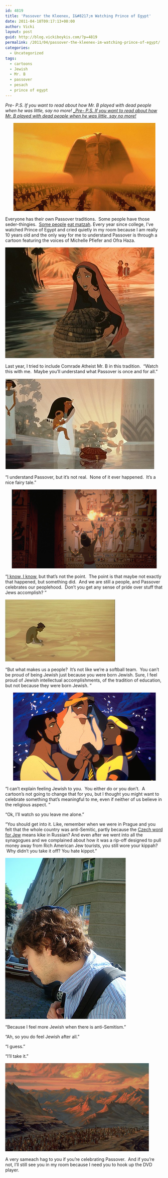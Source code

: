 ```yaml
---
id: 4819
title: 'Passover the Kleenex, I&#8217;m Watching Prince of Egypt'
date: 2011-04-18T09:17:13+00:00
author: Vicki
layout: post
guid: http://blog.vickiboykis.com/?p=4819
permalink: /2011/04/passover-the-kleenex-im-watching-prince-of-egypt/
categories:
  - Uncategorized
tags:
  - cartoons
  - Jewish
  - Mr. B
  - passover
  - pesach
  - prince of egypt
---
```

_Pre- P.S. If you want to read about how Mr. B played with dead people when he was little, say no more! [_Pre- P.S. If you want to read about how Mr. B played with dead people when he was little, say no more!](http://www.taminginsanity.com/2011/04/ahhh-sweet-memories.html)_ 

<p style="text-align: center;">
  <a href="https://raw.githubusercontent.com/veekaybee/wlb/gh-pages/assets/images/2011/04/poe.jpg"><img class="aligncenter size-full wp-image-4826" title="poe" src="https://raw.githubusercontent.com/veekaybee/wlb/gh-pages/assets/images/2011/04/poe.jpg" alt="" width="453" height="280" /></a>
</p>

Everyone has their own Passover traditions.  Some people have those seder-thingies.  [Some people](https://raw.githubusercontent.com/veekaybee/wlb/gh-pages/assets/images/2010/03/PassoverLogo101.png) [eat matzah](http://blog.vickiboykis.com/2011/03/15/you-know-its-spring-when-a-5-lb-box-of-matzah-from-amazon-arrives-on-your-doorstep/). Every year since college, I&#8217;ve watched Prince of Egypt and cried quietly in my room because I am really 10 years old and the only way for me to understand Passover is through a cartoon featuring the voices of Michelle Pfiefer and Ofra Haza.

[<img class="aligncenter size-full wp-image-4820" title="the_prince_of_egypt" src="https://raw.githubusercontent.com/veekaybee/wlb/gh-pages/assets/images/2011/04/the_prince_of_egypt.jpg" alt="" width="475" height="352" />](https://raw.githubusercontent.com/veekaybee/wlb/gh-pages/assets/images/2011/04/the_prince_of_egypt.jpg)

Last year, I tried to include Comrade Atheist Mr. B in this tradition.  &#8220;Watch this with me.  Maybe you&#8217;ll understand what Passover is once and for all.&#8221;

[<img class="aligncenter size-full wp-image-4824" title="PrinceOfEgyptQueen01" src="https://raw.githubusercontent.com/veekaybee/wlb/gh-pages/assets/images/2011/04/PrinceOfEgyptQueen01.jpg" alt="" width="475" height="288" />](https://raw.githubusercontent.com/veekaybee/wlb/gh-pages/assets/images/2011/04/PrinceOfEgyptQueen01.jpg)

&#8220;I understand Passover, but it&#8217;s not real.  None of it ever happened.  It&#8217;s a nice fairy tale.&#8221;

<p style="text-align: center;">
  <a href="https://raw.githubusercontent.com/veekaybee/wlb/gh-pages/assets/images/2011/04/wall.jpg"><img class="aligncenter size-full wp-image-4825" title="wall" src="https://raw.githubusercontent.com/veekaybee/wlb/gh-pages/assets/images/2011/04/wall.jpg" alt="" width="462" height="251" /></a>
</p>

<p style="text-align: left;">
  &#8220;<a href="http://www.beliefnet.com/Faiths/Judaism/2004/12/Did-The-Exodus-Really-Happen.aspx">I know, I know,</a> but that&#8217;s not the point.  The point is that maybe not exactly that happened, but something did.  And we are still a people, and Passover celebrates our peoplehood.  Don&#8217;t you get any sense of pride over stuff that Jews accomplish? &#8220;
</p>

[<img class="aligncenter size-full wp-image-4822" title="dust1" src="https://raw.githubusercontent.com/veekaybee/wlb/gh-pages/assets/images/2011/04/dust1.jpg" alt="" width="350" height="197" />](https://raw.githubusercontent.com/veekaybee/wlb/gh-pages/assets/images/2011/04/dust1.jpg)

&#8220;But what makes us a people?  It&#8217;s not like we&#8217;re a softball team.  You can&#8217;t be proud of being Jewish just because you were born Jewish. Sure, I feel proud of Jewish intellectual accomplishments, of the tradition of education, but not because they were born Jewish. &#8221;

<p style="text-align: center;">
  <a href="https://raw.githubusercontent.com/veekaybee/wlb/gh-pages/assets/images/2011/04/tzipporahmoshe.jpg"><img class="aligncenter size-full wp-image-4827" title="tzipporahmoshe" src="https://raw.githubusercontent.com/veekaybee/wlb/gh-pages/assets/images/2011/04/tzipporahmoshe.jpg" alt="" width="455" height="280" /></a>
</p>

&#8220;I can&#8217;t explain feeling Jewish to you.  You either do or you don&#8217;t.  A cartoon&#8217;s not going to change that for you, but I thought you might want to celebrate something that&#8217;s meaningful to me, even if neither of us believe in the religious aspect. &#8221;

&#8220;Ok, I&#8217;ll watch so you leave me alone.&#8221;

&#8220;You should get into it. Like, remember when we were in Prague and you felt that the whole country was anti-Semitic, partly because the [Czech word for Jew](http://cs.wikipedia.org/wiki/%C5%BDid%C3%A9) means kike in Russian? And even after we went into all the synagogues and we complained about how it was a rip-off designed to pull money away from Rich American Jew tourists, you still wore your kippah?  Why didn&#8217;t you take it off? You hate kippot.&#8221;

[<img class="aligncenter size-full wp-image-4829" title="kippah" src="https://raw.githubusercontent.com/veekaybee/wlb/gh-pages/assets/images/2011/04/kippah.jpg" alt="" width="384" height="512" />](https://raw.githubusercontent.com/veekaybee/wlb/gh-pages/assets/images/2011/04/kippah.jpg)

&#8220;Because I feel more Jewish when there is anti-Semitism.&#8221;

&#8220;Ah, so you do feel Jewish after all.&#8221;

&#8220;I guess.&#8221;

&#8220;I&#8217;ll take it.&#8221;

<img title="torah" src="https://raw.githubusercontent.com/veekaybee/wlb/gh-pages/assets/images/2011/04/torah.jpg" alt="" width="458" height="280" />

A very sameach hag to you if you&#8217;re celebrating Passover.  And if you&#8217;re not, I&#8217;ll still see you in my room because I need you to hook up the DVD player.

<div>
  <span style="color: #0000ee; -webkit-text-decorations-in-effect: underline;"><br /> </span>
</div>